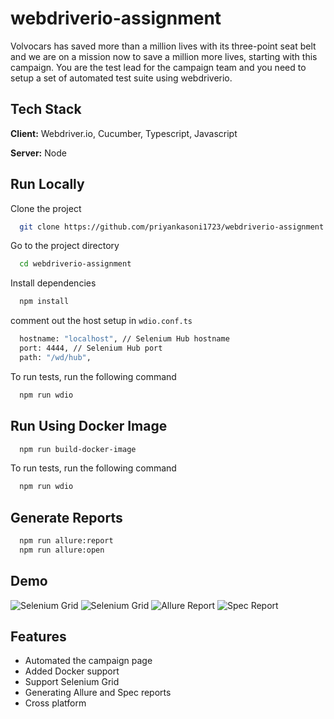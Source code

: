 # webdriverio-assignment

Volvocars has saved more than a million lives with its three-point seat belt and we are on a mission
now to save a million more lives, starting with this campaign. You are the test lead for the campaign
team and you need to setup a set of automated test suite using webdriverio.

## Tech Stack

**Client:** Webdriver.io, Cucumber, Typescript, Javascript

**Server:** Node

## Run Locally

Clone the project

```bash
  git clone https://github.com/priyankasoni1723/webdriverio-assignment
```

Go to the project directory

```bash
  cd webdriverio-assignment
```

Install dependencies

```bash
  npm install
```

comment out the host setup in `wdio.conf.ts`

```bash
  hostname: "localhost", // Selenium Hub hostname
  port: 4444, // Selenium Hub port
  path: "/wd/hub",
```

To run tests, run the following command

```bash
  npm run wdio
```

## Run Using Docker Image

```bash
  npm run build-docker-image
```

To run tests, run the following command

```bash
  npm run wdio
```

## Generate Reports

```bash
  npm run allure:report
  npm run allure:open
```

## Demo

![Selenium Grid]()
![Selenium Grid]()
![Allure Report]()
![Spec Report]()

## Features

- Automated the campaign page
- Added Docker support
- Support Selenium Grid
- Generating Allure and Spec reports
- Cross platform
